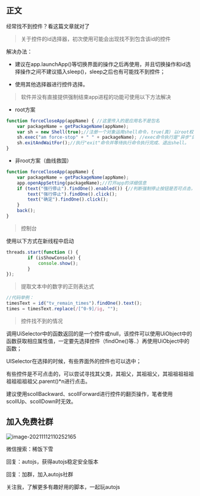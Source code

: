 ## 正文

经常找不到控件？看这篇文章就对了

> 关于控件的id选择器，初次使用可能会出现找不到包含该id的控件

解决办法：

- 建议在app.launchApp()等切换界面的操作之后再使用，并且切换操作和id选择操作之间不建议插入sleep()，sleep之后也有可能找不到控件；

- 使用其他选择器进行控件选择。



> 软件并没有直接提供强制结束app进程的功能可使用以下方法解决

- root方案

```js
function forceCloseApp(appName) { //这里传入的是应用名不是包名
    var packageName = getPackageName(appName);
    var sh = new Shell(true);//注册一个对象运用shell命令，true(真) 以root权限运行代码，默认为falae假
    sh.exec("am force-stop" + " " + packageName); //exec命令执行是"异步"的、非阻塞的。也就是不会等待命令完成后才继续向下执行。
    sh.exitAndWaitFor();//执行"exit"命令并等待执行命令执行完成、退出shell。
}
```

 

- 非root方案（曲线救国）

```js
function forceCloseApp(appName) {
    var packageName = getPackageName(appName);
    app.openAppSetting(packageName);//打开app的详细信息
    if (text("强行停止").findOne().enabled()) {//判断强制停止按钮是否可点击，可点击（enabled值为true）则表示在运行，不可点击（enabled值为false）就代表未运行。
        text("强行停止").findOne().click();
        text("确定").findOne().click();
    }
    back();
}
```



> 控制台

使用以下方式在新线程中启动

```js
threads.start(function () {
        if (isShowConsole) {
            console.show();
        }
});
```



> 提取文本中的数字的正则表达式

```js
//代码举例：
timesText = id("tv_remain_times").findOne().text();
times = timesText.replace(/[^0-9]/ig, "");
```



> 控件找不到的情况

调用UiSelector中的函数返回的是一个控件或null，该控件可以使用UiObject中的函数获取相应属性值，一定要先选择控件（findOne()等..）再使用UiObject中的函数；

UISelector在选择的时候，有些界面外的控件也可以选中；

有些控件是不可点击的，可以尝试寻找其父类，其祖父，其祖祖父，其祖祖祖祖祖祖祖祖祖祖父.parent()*n进行点击。

建议使用scollBackward、scollForward进行控件的翻页操作，笔者使用scollUp、scollDown时无效。



## 加入免费社群

![image-20211112110252165](https://gitee.com/xi_fan/img/raw/master/image-20211112110252165.png)

微信搜索：稀饭下雪

回复：autojs，获得autojs稳定安全版本

回复：加群，加入autojs社群

关注我，了解更多有趣好用的脚本，一起玩autojs


